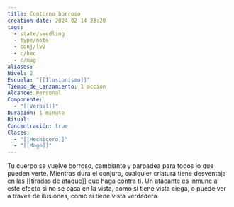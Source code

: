 ```yaml
---
title: Contorno borroso
creation date: 2024-02-14 23:20
tags:
  - state/seedling
  - type/note
  - conj/lv2
  - c/hec
  - c/mag
aliases: 
Nivel: 2
Escuela: "[[Ilusionismo]]"
Tiempo_de_Lanzamiento: 1 accion
Alcance: Personal
Componente:
  - "[[Verbal]]"
Duración: 1 minuto
Ritual: 
Concentración: true
Clases:
  - "[[Hechicero]]"
  - "[[Mago]]"
---
```

Tu cuerpo se vuelve borroso, cambiante y parpadea para todos lo que pueden verte. Mientras dura el conjuro, cualquier criatura tiene desventaja en las [[tiradas de ataque]] que haga contra ti. Un atacante es inmune a este efecto si no se basa en la vista, como si tiene vista ciega, o puede ver a través de ilusiones, como si tiene vista verdadera.
